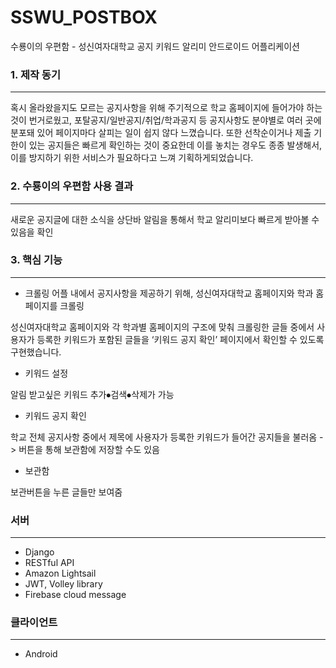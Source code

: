 # SSWU_POSTBOX

수룡이의 우편함 - 성신여자대학교 공지 키워드 알리미 안드로이드 어플리케이션

### 1. 제작 동기
---
혹시 올라왔을지도 모르는 공지사항을 위해 주기적으로 학교 홈페이지에 들어가야 하는 것이 번거로웠고, 포탈공지/일반공지/취업/학과공지 등 공지사항도 분야별로 여러 곳에 분포돼 있어 페이지마다 살피는 일이 쉽지 않다 느꼈습니다. 또한 선착순이거나 제출 기한이 있는 공지들은 빠르게 확인하는 것이 중요한데 이를 놓치는 경우도 종종 발생해서, 이를 방지하기 위한 서비스가 필요하다고 느껴 기획하게되었습니다.

### 2. 수룡이의 우편함 사용 결과
---
새로운 공지글에 대한 소식을 상단바 알림을 통해서 학교 알리미보다 빠르게  받아볼 수 있음을 확인

### 3. 핵심 기능
---
* 크롤링
어플 내에서 공지사항을 제공하기 위해, 성신여자대학교 홈페이지와 학과 홈페이지를 크롤링

성신여자대학교 홈페이지와 각 학과별 홈페이지의 구조에 맞춰 크롤링한 글들 중에서 사용자가 등록한 키워드가 포함된 글들을 ‘키워드 공지 확인’ 페이지에서 확인할 수 있도록 구현했습니다.

* 키워드 설정

알림 받고싶은 키워드 추가⦁검색⦁삭제가 가능

* 키워드 공지 확인

학교 전체 공지사항 중에서 제목에 사용자가 등록한 키워드가 들어간 공지들을 불러옴 -> 버튼을 통해 보관함에 저장할 수도 있음

* 보관함

 보관버튼을 누른 글들만 보여줌
 
 
 ### 서버
 ---
 - Django
 - RESTful API
 - Amazon Lightsail
 - JWT, Volley library
 - Firebase cloud message

### 클라이언트
---
- Android
